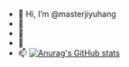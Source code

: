 - 👋 Hi, I’m @masterjiyuhang
- 👀 
- 🌱 
- 💞️ 
- 📫 
[![Anurag's GitHub stats](https://github-readme-stats.vercel.app/api?username=masterjiyuhang)](https://github.com/anuraghazra/github-readme-stats)
<!---
masterjiyuhang/masterjiyuhang is a ✨ special ✨ repository because its `README.md` (this file) appears on your GitHub profile.
You can click the Preview link to take a look at your changes.
--->
